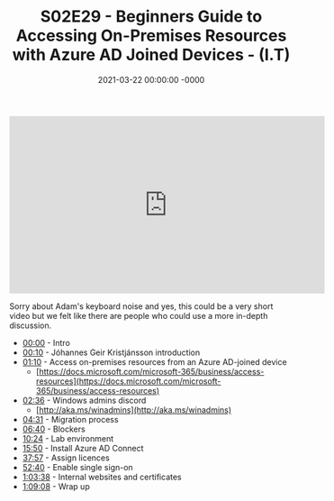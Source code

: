 ﻿---
layout: post
title: "S02E29 - Beginners Guide to Accessing On-Premises Resources with Azure AD Joined Devices - (I.T)"
date: 2021-03-22 00:00:00 -0000
categories:
---

<iframe loading="lazy" width="560" height="315" src="https://www.youtube.com/embed/dUJnIakSPkA" title="YouTube video player" frameborder="0" allow="accelerometer; autoplay; clipboard-write; encrypted-media; gyroscope; picture-in-picture" allowfullscreen></iframe>

Sorry about Adam's keyboard noise and yes, this could be a very short video but we felt like there are people who could use a more in-depth discussion.

- [00:00](https://www.youtube.com/watch?v=dUJnIakSPkA&t=0s) - Intro
- [00:10](https://www.youtube.com/watch?v=dUJnIakSPkA&t=10s) - Jóhannes Geir Kristjánsson introduction
- [01:10](https://www.youtube.com/watch?v=dUJnIakSPkA&t=70s) - Access on-premises resources from an Azure AD-joined device
   - [https://docs.microsoft.com/microsoft-365/business/access-resources](https://docs.microsoft.com/microsoft-365/business/access-resources)
- [02:36](https://www.youtube.com/watch?v=dUJnIakSPkA&t=156s) - Windows admins discord
   - [http://aka.ms/winadmins](http://aka.ms/winadmins)
- [04:31](https://www.youtube.com/watch?v=dUJnIakSPkA&t=271s) - Migration process
- [06:40](https://www.youtube.com/watch?v=dUJnIakSPkA&t=400s) - Blockers
- [10:24](https://www.youtube.com/watch?v=dUJnIakSPkA&t=624s) - Lab environment
- [15:50](https://www.youtube.com/watch?v=dUJnIakSPkA&t=950s) - Install Azure AD Connect
- [37:57](https://www.youtube.com/watch?v=dUJnIakSPkA&t=2277s) - Assign licences
- [52:40](https://www.youtube.com/watch?v=dUJnIakSPkA&t=3160s) - Enable single sign-on
- [1:03:38](https://www.youtube.com/watch?v=dUJnIakSPkA&t=278s) - Internal websites and certificates
- [1:09:08](https://www.youtube.com/watch?v=dUJnIakSPkA&t=608s) - Wrap up

